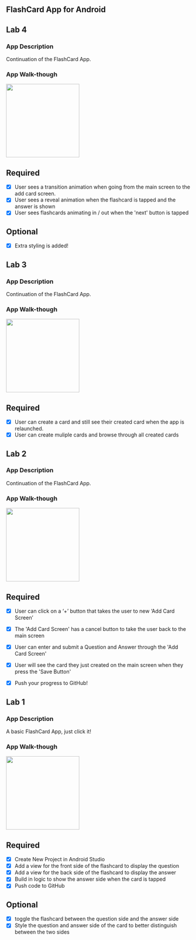 ## FlashCard App for Android

## Lab 4

### App Description
Continuation of the FlashCard App.

### App Walk-though

<img src="https://i.imgur.com/p7UThnC.gif" width=200><br>

## Required
- [X] User sees a transition animation when going from the main screen to the add card screen.
- [X] User sees a reveal animation when the flashcard is tapped and the answer is shown
- [X] User sees flashcards animating in / out when the 'next' button is tapped

## Optional
- [X] Extra styling is added!

## Lab 3

### App Description
Continuation of the FlashCard App.

### App Walk-though

<img src="https://i.imgur.com/CGMBe9C.gif" width=200><br>

## Required
- [X] User can create a card and still see their created card when the app is relaunched.
- [X] User can create muliple cards and browse through all created cards

## Lab 2

### App Description
Continuation of the FlashCard App.

### App Walk-though

<img src="https://i.imgur.com/hUIAQsB.gif" width=200><br>

## Required
- [X] User can click on a ‘+’ button that takes the user to new ‘Add Card Screen’
- [X] The 'Add Card Screen' has a cancel button to take the user back to the main screen
- [X] User can enter and submit a Question and Answer through the 'Add Card Screen'
- [X] User will see the card they just created on the main screen when they press the 'Save Button'
- [X] Push your progress to GitHub!


## Lab 1

### App Description
A basic FlashCard App, just click it!

### App Walk-though

<img src= "https://i.imgur.com/BnxArCb.gif" width=200><br>

## Required
- [X] Create New Project in Android Studio
- [X] Add a view for the front side of the flashcard to display the question
- [X] Add a view for the back side of the flashcard to display the answer
- [X] Build in logic to show the answer side when the card is tapped
- [X] Push code to GitHub

## Optional
- [X] toggle the flashcard between the question side and the answer side
- [X] Style the question and answer side of the card to better distinguish between the two sides
